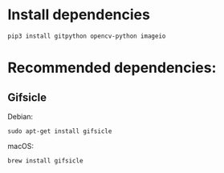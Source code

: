 # Install dependencies

```
pip3 install gitpython opencv-python imageio
```

# Recommended dependencies:

## Gifsicle

Debian:

```
sudo apt-get install gifsicle
```

macOS:

```
brew install gifsicle
```
